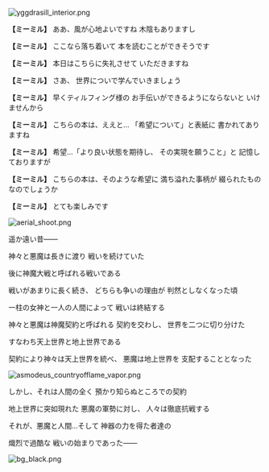 
![yggdrasill_interior.png](../images/backgrounds/yggdrasill_interior.png)

**【ミーミル】**
ああ、風が心地よいですね
木陰もありますし

**【ミーミル】**
ここなら落ち着いて
本を読むことができそうです

**【ミーミル】**
本日はこちらに失礼させて
いただきますね

**【ミーミル】**
さあ、
世界についで学んでいきましょう

**【ミーミル】**
早くティルフィング様の
お手伝いができるようにならないと
いけませんから

**【ミーミル】**
こちらの本は、ええと…
「希望について」と表紙に
書かれてありますね

**【ミーミル】**
希望…「より良い状態を期待し、
その実現を願うこと」と
記憶しておりますが

**【ミーミル】**
こちらの本は、そのような希望に
満ち溢れた事柄が
綴られたものなのでしょうか

**【ミーミル】**
とても楽しみです

![aerial_shoot.png](../images/backgrounds/aerial_shoot.png)

遥か遠い昔――

神々と悪魔は長きに渡り
戦いを続けていた

後に神魔大戦と呼ばれる戦いである

戦いがあまりに長く続き、
どちらも争いの理由が
判然としなくなった頃

一柱の女神と一人の人間によって
戦いは終結する

神々と悪魔は神魔契約と呼ばれる
契約を交わし、
世界を二つに切り分けた

すなわち天上世界と地上世界である

契約により神々は天上世界を統べ、
悪魔は地上世界を
支配することとなった

![asmodeus_countryofflame_vapor.png](../images/backgrounds/asmodeus_countryofflame_vapor.png)

しかし、それは人間の全く
預かり知らぬところでの契約

地上世界に突如現れた
悪魔の軍勢に対し、
人々は徹底抗戦する

それが、悪魔と人間…そして
神器の力を得た者達の

熾烈で過酷な
戦いの始まりであった――

![bg_black.png](../images/backgrounds/bg_black.png)
